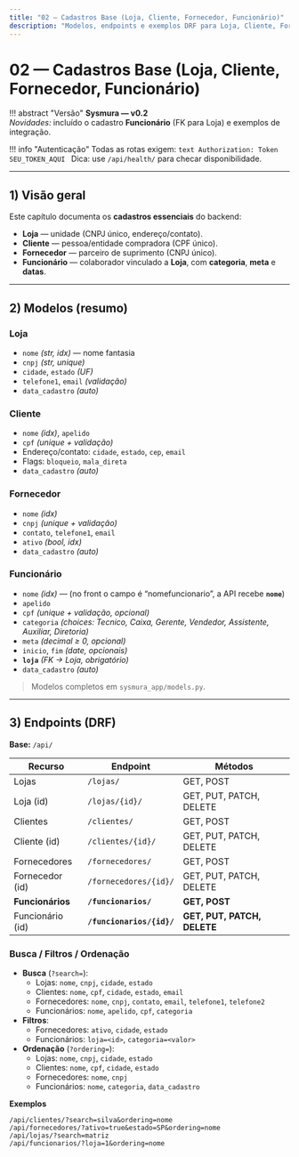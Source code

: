 ```yaml
---
title: "02 — Cadastros Base (Loja, Cliente, Fornecedor, Funcionário)"
description: "Modelos, endpoints e exemplos DRF para Loja, Cliente, Fornecedor e Funcionário."
---
```


# 02 — Cadastros Base (Loja, Cliente, Fornecedor, Funcionário)

!!! abstract "Versão"
    **Sysmura — v0.2**  
    _Novidades:_ incluído o cadastro **Funcionário** (FK para Loja) e exemplos de integração.

!!! info "Autenticação"
    Todas as rotas exigem:
    ```text
    Authorization: Token SEU_TOKEN_AQUI
    ```
    Dica: use `/api/health/` para checar disponibilidade.

---

## 1) Visão geral

Este capítulo documenta os **cadastros essenciais** do backend:

- **Loja** — unidade (CNPJ único, endereço/contato).
- **Cliente** — pessoa/entidade compradora (CPF único).
- **Fornecedor** — parceiro de suprimento (CNPJ único).
- **Funcionário** — colaborador vinculado a **Loja**, com **categoria**, **meta** e **datas**.

---

## 2) Modelos (resumo)

### Loja
- `nome` *(str, idx)* — nome fantasia  
- `cnpj` *(str, unique)*  
- `cidade`, `estado` *(UF)*  
- `telefone1`, `email` *(validação)*  
- `data_cadastro` *(auto)*

### Cliente
- `nome` *(idx)*, `apelido`  
- `cpf` *(unique + validação)*  
- Endereço/contato: `cidade`, `estado`, `cep`, `email`  
- Flags: `bloqueio`, `mala_direta`  
- `data_cadastro` *(auto)*

### Fornecedor
- `nome` *(idx)*  
- `cnpj` *(unique + validação)*  
- `contato`, `telefone1`, `email`  
- `ativo` *(bool, idx)*  
- `data_cadastro` *(auto)*

### Funcionário
- `nome` *(idx)* — (no front o campo é “nomefuncionario”, a API recebe **`nome`**)  
- `apelido`  
- `cpf` *(unique + validação, opcional)*  
- `categoria` *(choices: Tecnico, Caixa, Gerente, Vendedor, Assistente, Auxiliar, Diretoria)*  
- `meta` *(decimal ≥ 0, opcional)*  
- `inicio`, `fim` *(date, opcionais)*  
- **`loja`** *(FK → Loja, obrigatório)*  
- `data_cadastro` *(auto)*

> Modelos completos em `sysmura_app/models.py`.

---

## 3) Endpoints (DRF)

**Base:** `/api/`

| Recurso           | Endpoint                 | Métodos                      |
|-------------------|--------------------------|------------------------------|
| Lojas             | `/lojas/`                | GET, POST                    |
| Loja (id)         | `/lojas/{id}/`           | GET, PUT, PATCH, DELETE      |
| Clientes          | `/clientes/`             | GET, POST                    |
| Cliente (id)      | `/clientes/{id}/`        | GET, PUT, PATCH, DELETE      |
| Fornecedores      | `/fornecedores/`         | GET, POST                    |
| Fornecedor (id)   | `/fornecedores/{id}/`    | GET, PUT, PATCH, DELETE      |
| **Funcionários**  | **`/funcionarios/`**     | **GET, POST**                |
| Funcionário (id)  | **`/funcionarios/{id}/`**| **GET, PUT, PATCH, DELETE**  |

### Busca / Filtros / Ordenação
- **Busca** (`?search=`):
  - Lojas: `nome`, `cnpj`, `cidade`, `estado`
  - Clientes: `nome`, `cpf`, `cidade`, `estado`, `email`
  - Fornecedores: `nome`, `cnpj`, `contato`, `email`, `telefone1`, `telefone2`
  - Funcionários: `nome`, `apelido`, `cpf`, `categoria`
- **Filtros**:
  - Fornecedores: `ativo`, `cidade`, `estado`
  - Funcionários: `loja=<id>`, `categoria=<valor>`
- **Ordenação** (`?ordering=`):
  - Lojas: `nome`, `cnpj`, `cidade`, `estado`
  - Clientes: `nome`, `cpf`, `cidade`, `estado`
  - Fornecedores: `nome`, `cnpj`
  - Funcionários: `nome`, `categoria`, `data_cadastro`

**Exemplos**
```text
/api/clientes/?search=silva&ordering=nome
/api/fornecedores/?ativo=true&estado=SP&ordering=nome
/api/lojas/?search=matriz
/api/funcionarios/?loja=1&ordering=nome
